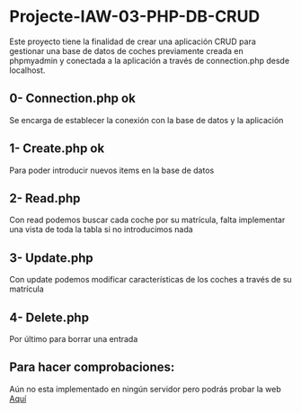 # Projecte-IAW-03-PHP-DB-CRUD

Este proyecto tiene la finalidad de crear una aplicación CRUD para gestionar una base de datos de coches previamente creada en phpmyadmin y conectada a la aplicación a través de connection.php desde localhost.

## 0- Connection.php ok
Se encarga de establecer la conexión con la base de datos y la aplicación

## 1- Create.php ok
Para poder introducir nuevos items en la base de datos

## 2- Read.php
Con read podemos buscar cada coche por su matrícula, falta implementar una vista de toda la tabla si no introducimos nada

## 3- Update.php
Con update podemos modificar características de los coches a través de su matrícula

## 4- Delete.php
Por último para borrar una entrada

## Para hacer comprobaciones:

Aún no esta implementado en ningún servidor pero podrás probar la web [Aquí]()
